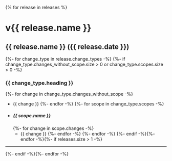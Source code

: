 {% for release in releases %}
# v{{ release.name }}

## {{ release.name }} ({{ release.date }})
{%- for change_type in release.change_types -%}
{%- if change_type.changes_without_scope.size > 0 or change_type.scopes.size > 0 -%}

### {{ change_type.heading }}

{%- for change in change_type.changes_without_scope -%}
- {{ change }}
{%- endfor -%}
{%- for scope in change_type.scopes -%}
- ##### {{ scope.name }}
  {%- for change in scope.changes -%}
  - {{ change }}
  {%- endfor -%}
{%- endfor -%}
{%- endif -%}{%- endfor -%}{%- if releases.size > 1 -%}

---
{%- endif -%}{%- endfor -%}